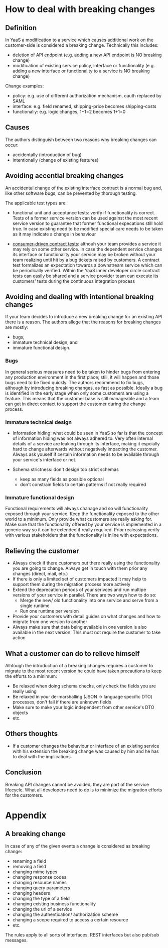 # How to deal with breaking changes


## Definition
In YaaS a modification to a service which causes additional work on the customer-side is considered a breaking change. Technically this includes:

* deletion of API endpoint (e.g. adding a new API endpoint is NO breaking change)
* modification of existing service policy, interface or functionality (e.g. adding a new interface or functionality to a service is NO breaking change)

Change examples:

* policy: e.g. use of different authorization mechanism, oauth replaced by SAML 
* interface: e.g. field renamed, shipping-price becomes shipping-costs
* functionaliy: e.g. logic changes, 1+1=2 becomes 1+1=0


## Causes
The authors distinguish between two reasons why breaking changes can occur:

* accidentally (introduction of bug)
* intentionally (change of existing features)


## Avoiding accential breaking changes

An accidental change of the existing interface contract is a normal bug and, like other software bugs, can be prevented by thorough testing.

The applicable test types are:

* functional unit and acceptance tests: verify if functionality is correct. Tests of a former service version can be used against the most recent service version to guarantee that former functional expecations still hold true. In case existing need to be modified special care needs to be taken as it may indicate a change in behaviour 

* [consumer-driven contract tests](http://www.martinfowler.com/articles/consumerDrivenContracts.html): althouh your team provides a service it may rely on some other service. In case the dependent service changes its interface or functionality your service may be broken without your team realizing until hit by a bug tickets raised by customers. A contract test formalizes an expectation towards a downstream service which can be periodically verified. Within the YaaS inner developer circle contract tests can easily be shared and a service provider team can execute its customers' tests during the continuous integration process


## Avoiding and dealing with intentional breaking changes

If your team decides to introduce a new breaking change for an existing API there is a reason. The authors allege that the reasons for breaking changes are mostly:

* bugs,
* immature technical design, and
* immature functional design.

### Bugs
In general serious measures need to be taken to hinder bugs from entering any production environment in the first place; still, it will happen and those bugs need to be fixed quickly. The authors recommend to fix bugs, although by introducing breaking changes, as fast as possible. Ideally a bug is identified in the early stage when only some customers are using a feature. This means that the customer base is still manageable and a team can get in direct contact to support the customer during the change process.

### Immature technical design

* Information hiding: what could be seen in YaaS so far is that the concept of information hiding was not always adhered to. Very often internal details of a service are leaking through its interface, making it espcially hard to change afterwards without negatively impacting the customer. Always ask youself if certain information needs to be available through your service's interface or not.

* Schema strictness: don't design too strict schemas
  * keep as many fields as possible optional
  * don't constrain fields to certain patterns if not really required 

### Immature functional design

Functional requirements will always chanage and so will functionality exposed through your service. Keep the functionality exposed to the other world to a minimum. Only provide what customers are really asking for. Make sure that the functionality offered by your service is implemented in a generic way so it can be extended if really required. Prior realeasing verify with various stakeholders that the functionality is inline with expectations. 


## Relieving the customer

* Always check if there customers out there really using the functionality you are going to change. Always get in touch with them prior any changes (direct, mail, etc.) 
* If there is only a limited set of customers impacted it may help to support them during the migration process more actively 
* Extend the deprecation periods of your serivces and run multipe versions of your service in parallel. There are two ways how to do so:
  * Merge the new/ old functionality into one service and serve from a single runtime
  * Run one runtime per version
* Provide your customers with detail guides on what changes and how to migrate from one version to another
* Always make sure that data being available in one version is also available in the next version. This must not require the customer to take action 


## What a customer can do to relieve himself

Alhtough the introduction of a breaking changes requires a customer to migrate to the most recent version he could have taken precautions to keep the efforts to a minimum:

* Be relaxed when doing schema checks, only check the fields you are really using 
* Be relaxed in your de-marshalling (JSON -> language specific DTO) processes, don't fail if there are unknown fields 
* Make sure to make your logic independent from other service's DTO objects  
* etc.

## Others thoughts

* If a customer changes the behaviour or interface of an existing service with his extension the breaking change was caused by him and he has to deal with the implications.


## Conclusion
Breaking API changes cannot be avoided, they are part of the service lifecycle. What all developers need to do is to minimize the migration efforts for the customers. 


# Appendix

## A breaking change

In case of any of the given events a change is considered as breaking change:

* renaming a field
* removing a field
* changing mime types
* changing response codes
* changing resource names
* changing query parameters
* changing headers
* changing the type of a field
* changing existing business functionality
* changing the url of a service
* changing the authentication/ authorization scheme
* changing a scope required to access a certain resource
* etc.

The rules apply to all sorts of interfaces, REST interfaces but also pub/sub messages. 
